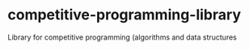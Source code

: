 # competitive-programming-library
Library for competitive programming (algorithms and data structures
